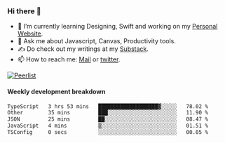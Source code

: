 ### Hi there 👋

- 🌱 I’m currently learning Designing, Swift and working on my [Personal Website](https://kvaishak.com/).
- 💬 Ask me about Javascript, Canvas,  Productivity tools. 
- :writing_hand: Do check out my writings at my [Substack](https://kvaishak.substack.com/).
- 📫 How to reach me: [Mail](mailto:vaishak.kaippanchery@gmail.com) or [twitter](https://twitter.com/kvaishack).

[![Peerlist](https://github-readme-badge.peerlist.io/api/vaishak)](https://peerlist.io/vaishak)

#### Weekly development breakdown

<!--START_SECTION:waka-->

```txt
TypeScript   3 hrs 53 mins   ███████████████████▓░░░░░   78.02 %
Other        35 mins         ███░░░░░░░░░░░░░░░░░░░░░░   11.90 %
JSON         25 mins         ██░░░░░░░░░░░░░░░░░░░░░░░   08.47 %
JavaScript   4 mins          ▒░░░░░░░░░░░░░░░░░░░░░░░░   01.51 %
TSConfig     0 secs          ░░░░░░░░░░░░░░░░░░░░░░░░░   00.05 %
```

<!--END_SECTION:waka-->
